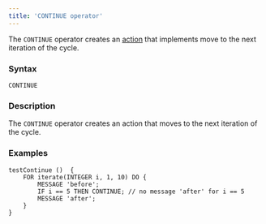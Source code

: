 ```yaml
---
title: 'CONTINUE operator'
---
```


The `CONTINUE` operator creates an [action](Actions.md) that implements move to the next iteration of the cycle.

### Syntax

    CONTINUE

### Description

The `CONTINUE` operator creates an action that moves to the next iteration of the cycle.

### Examples

```lsf
testContinue ()  {
    FOR iterate(INTEGER i, 1, 10) DO {
        MESSAGE 'before';
        IF i == 5 THEN CONTINUE; // no message 'after' for i == 5
        MESSAGE 'after';
    }
}
```
